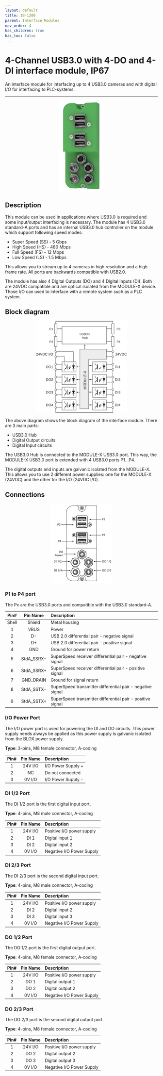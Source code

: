 ```yaml
---
layout: default
title: IB-1200 
parent: Interface Modules
nav_order: 4
has_children: true
has_toc: false
---
```


# 4-Channel USB3.0 with 4-DO and 4-DI interface module, IP67

An interface module for interfacing up to 4 USB3.0 cameras and with digital I/O for interfacing to PLC-systems.

---

<p align="center">
<img src="/assets/images/pages/interface-modules/IB-1200/IB-1200%20render.png" width="150">
</p>

## Description

This module can be used in applications where USB3.0 is required and some input/output interfacing is necessary.
The module has 4 USB3.0 standard-A ports and has an internal USB3.0 hub controller on the module which support following speed modes:
* Super Speed (SS) - 5 Gbps
* High Speed (HS) - 480 Mbps
* Full Speed (FS) - 12 Mbps
* Low Speed (LS) - 1.5 Mbps

This allows you to stream up to 4 cameras in high resolution and a high frame rate. All ports are backwards compatible with USB2.0.

The module has also 4 Digital Outputs (DO) and 4 Digital Inputs (DI).
Both are 24VDC compatible and are optical isolated from the MODULE-X device.
Those I/O can used to interface with a remote system such as a PLC system.

## Block diagram

<p align="center">
<img src="/assets/images/pages/interface-modules/IB-1200/IB-1200%20Blockdiagram.svg" width="300">
</p>

The above diagram shows the block diagram of the interface module. There are 3 main parts:
* USB3.0 Hub 
* Digital Output circuits
* Digital Input circuits

The USB3.0 Hub is connected to the MODULE-X USB3.0 port. 
This way, the MODULE-X USB3.0 port is extended with 4 USB3.0 ports P1...P4.

The digital outputs and inputs are galvanic isolated from the MODULE-X. 
This allows you to use 2 different power supplies: one for the MODULE-X (24VDC) and the other for the I/O (24VDC I/O).

## Connections

<p align="center">
<img src="/assets/images/pages/interface-modules/IB-1200/IB-1200%20connections.svg" width="200">
</p>

### P1 to P4 port

The Px are the USB3.0 ports and compatible with the USB3.0 standard-A.


| Pin#  | Pin Name   | Description                                                |
|:-----:|:----------:|:-----------------------------------------------------------|
| Shell | Shield     | Metal housing                                              |
| 1     | VBUS       | Power                                                      |
| 2     | D-         | USB 2.0 differential pair - negative signal                |
| 3     | D+         | USB 2.0 differential pair - positive signal                |
| 4     | GND        | Ground for power return                                    |
| 5     | StdA_SSRX- | SuperSpeed receiver differential pair - negative signal    |
| 6     | StdA_SSRX+ | SuperSpeed receiver differential pair - positive signal    |
| 7     | GND_DRAIN  | Ground for signal return                                   |
| 8     | StdA_SSTX- | SuperSpeed transmitter differential pair - negative signal |
| 9     | StdA_SSTX+ | SuperSpeed transmitter differential pair - positive signal |

### I/O Power Port

The I/O power port is used for powering the DI and DO circuits.
This power supply needs always be applied as this power supply is galvanic isolated from the BLOX power supply.

**Type**: 3-pins, M8 female connector, A-coding

| Pin#  | Pin Name   | Description                                                |
|:-----:|:----------:|:-----------------------------------------------------------|
| 1     | 24V I/O    | I/O Power Supply +                                         |
| 2     | NC         | Do not connected                                              |
| 3     | 0V I/O     | I/O Power Supply -                                         |

### DI 1/2 Port

The DI 1/2 port is the first digital input port.

**Type**: 4-pins, M8 male connector, A-coding

| Pin#  | Pin Name   | Description                                                |
|:-----:|:----------:|:-----------------------------------------------------------|
| 1     | 24V I/O    | Positive I/O power supply                                  |
| 2     | DI 1       | Digital input 1                                            |
| 3     | DI 2       | Digital input 2                                            |
| 4     | 0V I/O     | Negative I/O Power Supply                                  |

### DI 2/3 Port

The DI 2/3 port is the second digital input port.

**Type**: 4-pins, M8 male connector, A-coding

| Pin#  | Pin Name   | Description                                                |
|:-----:|:----------:|:-----------------------------------------------------------|
| 1     | 24V I/O    | Positive I/O power supply                                  |
| 2     | DI 2       | Digital input 2                                            |
| 3     | DI 3       | Digital input 3                                            |
| 4     | 0V I/O     | Negative I/O Power Supply                                  |

### DO 1/2 Port

The DO 1/2 port is the first digital output port.

**Type**: 4-pins, M8 female connector, A-coding

| Pin#  | Pin Name   | Description                                                |
|:-----:|:----------:|:-----------------------------------------------------------|
| 1     | 24V I/O    | Positive I/O power supply                                  |
| 2     | DO 1       | Digital output 1                                           |
| 3     | DO 2       | Digital output 2                                           |
| 4     | 0V I/O     | Negative I/O Power Supply                                  |

### DO 2/3 Port

The DO 2/3 port is the second digital output port.

**Type**: 4-pins, M8 female connector, A-coding

| Pin#  | Pin Name   | Description                                                |
|:-----:|:----------:|:-----------------------------------------------------------|
| 1     | 24V I/O    | Positive I/O power supply                                  |
| 2     | DO 2       | Digital output 2                                           |
| 3     | DO 3       | Digital output 3                                           |
| 4     | 0V I/O     | Negative I/O Power Supply                                  |



